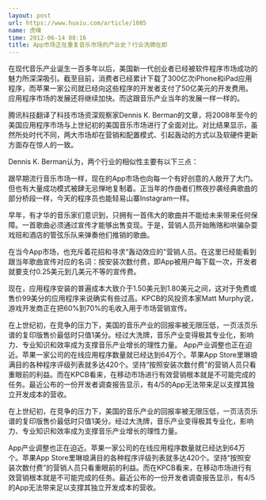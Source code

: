 ```yaml
---
layout: post
url: https://www.huxiu.com/article/1085
name: 虎嗅
time: 2012-06-14 08:16
title: App市场正在重复音乐市场的产业史？行业洗牌在即
---
```

在现代音乐产业诞生一百多年以后，美国新一代创业者已经被软件程序市场成功的魅力所深深吸引。截至目前，消费者已经累计下载了300亿次iPhone和iPad应用程序，而苹果一家公司就已经向这些程序的开发者支付了50亿美元的开发费用。应用程序市场的发展还将继续加快。而这跟音乐产业当年的发展一样一样的。

腾讯科技翻译了科技市场资深观察家Dennis K. Berman的文章，将2008年至今的美国应用程序市场与上世纪初的美国音乐市场进行了全面对比。对比结果显示，虽然所处时代不同，两大市场却在营销和配置模式、引起轰动的方式以及软硬件更新方面存在惊人的一致。

Dennis K. Berman认为，两个行业的相似性主要有以下三点：

跟早期流行音乐市场一样，现在的App市场也向每一个有好创意的人敞开了大门。但也有大量成功模式被肆无忌惮地复制着。正当年的作曲者们熬夜抄袭经典歌曲的部分桥段一样，今天的程序员也能轻易山寨Instagram一样。

早年，有才华的音乐家们意识到，只拥有一首伟大的歌曲并不能给未来带来任何保障。一首歌曲必须通过宣传才能够出售变现。于是，营销人员开始贿赂和哄骗杂耍戏班和酒店的管弦乐队来弹奏他们推销的歌曲。

在当今App市场，也充斥着花招和寻求“轰动效应的”营销人员。在这里已经能看到跟当年歌曲宣传对应的名词：按安装次数付费，即App被用户每下载一次，开发者就要支付0.25美元到几美元不等的宣传费。

现在，应用程序安装的普遍成本大致介于1.50美元到1.80美元之间，这对于免费或售价99美分的应用程序来说确实有些过高。KPCB的风投资本家Matt Murphy说，游戏开发商正在把60%到70%的毛收入用于市场营销宣传。

在上世纪初，在竞争的压力下，美国的音乐产业的回报率被无限压低，一页活页乐谱的复印版售价最低时只值1美分。经过大洗牌，音乐产业变得极其专业化，影响力、专业知识和效率成为支撑音乐产业增长的理性力量。 App产业调整也正在迫近。苹果一家公司的在线应用程序数量就已经达到64万个。苹果App Store里琳琅满目的各种程序评级列表就多达420个。坚持“按照安装次数付费”的营销人员只看重眼前的利益。而在KPCB看来，在移动市场进行有效营销根本就是不可能完成的任务。最近公布的一份开发者调查报告显示，有4/5的App无法带来足以支撑其独立开发成本的营收。

在上世纪初，在竞争的压力下，美国的音乐产业的回报率被无限压低，一页活页乐谱的复印版售价最低时只值1美分。经过大洗牌，音乐产业变得极其专业化，影响力、专业知识和效率成为支撑音乐产业增长的理性力量。

App产业调整也正在迫近。苹果一家公司的在线应用程序数量就已经达到64万个。苹果App Store里琳琅满目的各种程序评级列表就多达420个。坚持“按照安装次数付费”的营销人员只看重眼前的利益。而在KPCB看来，在移动市场进行有效营销根本就是不可能完成的任务。最近公布的一份开发者调查报告显示，有4/5的App无法带来足以支撑其独立开发成本的营收。

